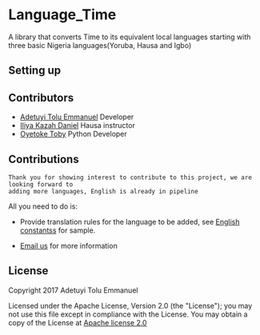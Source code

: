 # Language_Time

A library that converts Time to its equivalent local languages starting with three basic Nigeria languages(Yoruba, Hausa and Igbo) 

## Setting up

## Contributors
* [Adetuyi Tolu Emmanuel](https://twitter.com/AdetuyiTolu) Developer
* [Iliya Kazah Daniel](https://www.facebook.com/iliya.daniel.9843) Hausa instructor
* [Oyetoke Toby](https://facebook.com/oyetoke.toby) Python Developer

## Contributions

	Thank you for showing interest to contribute to this project, we are looking forward to
	adding more languages, English is already in pipeline
All you need to do is:
* Provide translation rules for the language to be added, see [English constantss](nglocaltimes/src/main/java/com/crevation/nglocaltime/english/constantss.java) for sample.

* [Email us](mailto:tolu.adetuyi@gmail.com) for more information
	
## License

   Copyright 2017 Adetuyi Tolu Emmanuel

   Licensed under the Apache License, Version 2.0 (the "License");
   you may not use this file except in compliance with the License.
   You may obtain a copy of the License at [Apache license 2.0](http://www.apache.org/licenses/LICENSE-2.0)

